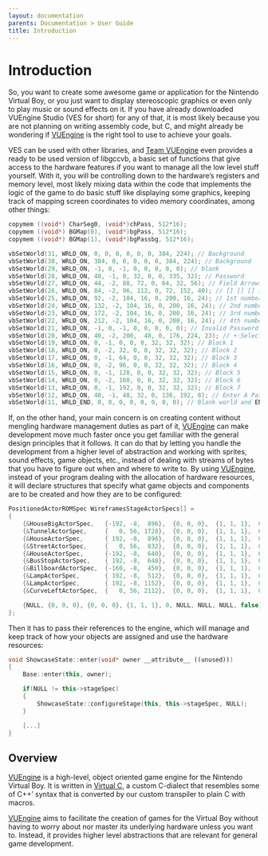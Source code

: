 ```yaml
---
layout: documentation
parents: Documentation > User Guide
title: Introduction
---
```


# Introduction

So, you want to create some awesome game or application for the Nintendo Virtual Boy, or you just want to display stereoscopic graphics or even only to play music or sound effects on it. If you have already downloaded VUEngine Studio (VES for short) for any of that, it is most likely because you are not planning on writing assembly code, but C, and might already be wondering if [VUEngine](https://github.com/VUEngine/VUEngine-Core) is the right tool to use to achieve your goals.

VES can be used with other libraries, and [Team VUEngine](https://www.patreon.com/vuengine) even provides a ready to be used version of libgccvb, a basic set of functions that give access to the hardware features if you want to manage all the low level stuff yourself. With it, you will be controlling down to the hardware’s registers and memory level, most likely mixing data within the code that implements the logic of the game to do basic stuff like displaying some graphics, keeping track of mapping screen coordinates to video memory coordinates, among other things:

```cpp
copymem ((void*) CharSeg0, (void*)chPass, 512*16);
copymem ((void*) BGMap(0), (void*)bgPass, 512*16);
copymem ((void*) BGMap(1), (void*)bgPassbg, 512*16);

vbSetWorld(31, WRLD_ON, 0, 0, 0, 0, 0, 0, 384, 224); // Background
vbSetWorld(30, WRLD_ON, 384, 0, 0, 0, 0, 0, 384, 224); // Background
vbSetWorld(29, WRLD_ON, -1, 0, -1, 0, 0, 0, 0, 0); // blank
vbSetWorld(28, WRLD_ON, 40, -1, 0, 32, 0, 0, 335, 32); // Password
vbSetWorld(27, WRLD_ON, 44, -2, 88, 72, 0, 64, 32, 56); // Field Arrows
vbSetWorld(26, WRLD_ON, 84, -2, 96, 112, 0, 72, 152, 40); // [] [] [] []
vbSetWorld(25, WRLD_ON, 92, -2, 104, 16, 0, 200, 16, 24); // 1st number
vbSetWorld(24, WRLD_ON, 132, -2, 104, 16, 0, 200, 16, 24); // 2nd number
vbSetWorld(23, WRLD_ON, 172, -2, 104, 16, 0, 200, 16, 24); // 3rd number
vbSetWorld(22, WRLD_ON, 212, -2, 104, 16, 0, 200, 16, 24); // 4th number
vbSetWorld(21, WRLD_ON, -1, 0, -1, 0, 0, 0, 0, 0); // Invalid Password / Password Accepted
vbSetWorld(20, WRLD_ON, 40, -2, 200,  48, 0, 176, 224, 23); // +:Select A:Confirm B:Back
vbSetWorld(19, WRLD_ON, 0, -1, 0, 0, 0, 32, 32, 32); // Block 1
vbSetWorld(18, WRLD_ON, 0, -2, 32, 0, 0, 32, 32, 32); // Block 2
vbSetWorld(17, WRLD_ON, 0, -1, 64, 0, 0, 32, 32, 32); // Block 3
vbSetWorld(16, WRLD_ON, 0, -2, 96, 0, 0, 32, 32, 32); // Block 4
vbSetWorld(15, WRLD_ON, 0, -1, 128, 0, 0, 32, 32, 32); // Block 5
vbSetWorld(14, WRLD_ON, 0, -2, 160, 0, 0, 32, 32, 32); // Block 6
vbSetWorld(13, WRLD_ON, 0, -1, 192, 0, 0, 32, 32, 32); // Block 7
vbSetWorld(12, WRLD_ON, 40, -1, 48, 32, 0, 136, 192, 8); // Enter A Password:
vbSetWorld(11, WRLD_END, 0, 0, 0, 0, 0, 0, 0, 0); // Blank world and END bit set
```

If, on the other hand, your main concern is on creating content without mengling hardware management duties as part of it, [VUEngine](https://github.com/VUEngine/VUEngine-Core) can make development move much faster once you get familiar with the general design principles that it follows. It can do that by letting you handle the development from a higher level of abstraction and working with sprites, sound effects, game objects, etc., instead of dealing with streams of bytes that you have to figure out when and where to write to. By using [VUEngine](https://github.com/VUEngine/VUEngine-Core), instead of your program dealing with the allocation of hardware resources, it will declare structures that specify what game objects and components are to be created and how they are to be configured:

```cpp
PositionedActorROMSpec WireframesStageActorSpecs[] =
{
    {&HouseBigActorSpec,   {-192, -8,  896},  {0, 0, 0},  {1, 1, 1},  0,  NULL,  NULL,  NULL,  false},
    {&TunnelActorSpec,     {   0, 56, 1728},  {0, 0, 0},  {1, 1, 1},  0,  NULL,  NULL,  NULL,  false},
    {&HouseActorSpec,      { 192, -8,  896},  {0, 0, 0},  {1, 1, 1},  0,  NULL,  NULL,  NULL,  false},
    {&StreetActorSpec,     {   0, 56,  832},  {0, 0, 0},  {1, 1, 1},  0,  NULL,  NULL,  NULL,  false},
    {&HouseActorSpec,      {-192, -8,  640},  {0, 0, 0},  {1, 1, 1},  0,  NULL,  NULL,  NULL,  false},
    {&BusStopActorSpec,    { 192, -8,  640},  {0, 0, 0},  {1, 1, 1},  0,  NULL,  NULL,  NULL,  false},
    {&BillboardActorSpec,  {-160, -8,  450},  {0, 0, 0},  {1, 1, 1},  0,  NULL,  NULL,  NULL,  false},
    {&LampActorSpec,       { 192, -8,  512},  {0, 0, 0},  {1, 1, 1},  0,  NULL,  NULL,  NULL,  false},
    {&LampActorSpec,       { 192, -8, 1152},  {0, 0, 0},  {1, 1, 1},  0,  NULL,  NULL,  NULL,  false},
    {&CurveLeftActorSpec,  {   0, 56, 2112},  {0, 0, 0},  {1, 1, 1},  0,  NULL,  NULL,  NULL,  false},

    {NULL, {0, 0, 0}, {0, 0, 0}, {1, 1, 1}, 0, NULL, NULL, NULL, false},
};
```

Then it has to pass their references to the engine, which will manage and keep track of how your objects are assigned and use the hardware resources:

```cpp
void ShowcaseState::enter(void* owner __attribute__ ((unused)))
{
    Base::enter(this, owner);

    if(NULL != this->stageSpec)
    {
        ShowcaseState::configureStage(this, this->stageSpec, NULL);
    }

    [...]
}
```

## Overview

[VUEngine](https://github.com/VUEngine/VUEngine-Core) is a high-level, object oriented game engine for the Nintendo Virtual Boy. It is written in [Virtual C](../../language/introduction), a custom C-dialect that resembles some of C++’ syntax that is converted by our custom transpiler to plain C with macros.

[VUEngine](https://github.com/VUEngine/VUEngine-Core) aims to facilitate the creation of games for the Virtual Boy without having to worry about nor master its underlying hardware unless you want to. Instead, it provides higher level abstractions that are relevant for general game development.

